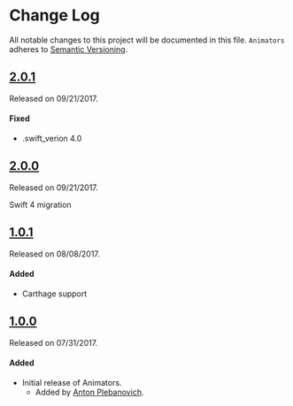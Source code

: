 # Change Log
All notable changes to this project will be documented in this file.
`Animators` adheres to [Semantic Versioning](http://semver.org/).

## [2.0.1](https://github.com/APUtils/Animators/releases/tag/2.0.1)
Released on 09/21/2017.

#### Fixed
- .swift_verion 4.0


## [2.0.0](https://github.com/APUtils/Animators/releases/tag/2.0.0)
Released on 09/21/2017.

Swift 4 migration


## [1.0.1](https://github.com/APUtils/Animators/releases/tag/1.0.1)
Released on 08/08/2017.

#### Added
- Carthage support


## [1.0.0](https://github.com/APUtils/Animators/releases/tag/1.0.0)
Released on 07/31/2017.

#### Added
- Initial release of Animators.
  - Added by [Anton Plebanovich](https://github.com/anton-plebanovich).
